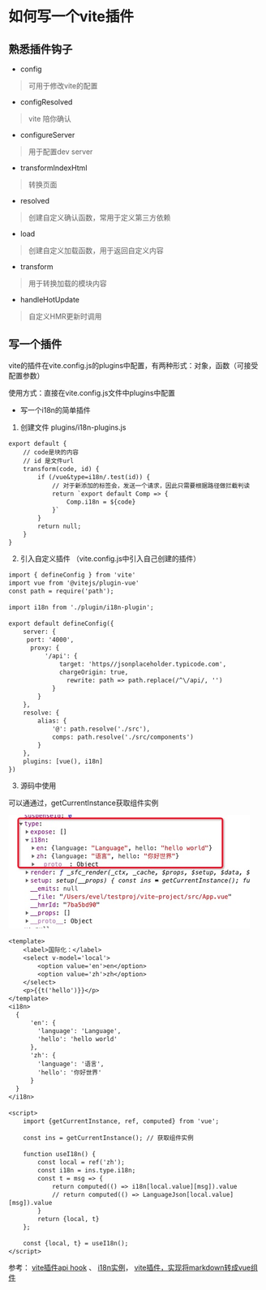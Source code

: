 # 如何写一个vite插件

## 熟悉插件钩子

- config 

> 可用于修改vite的配置

- configResolved

> vite 陪你确认

- configureServer 

> 用于配置dev server

- transformIndexHtml

> 转换页面

- resolved

> 创建自定义确认函数，常用于定义第三方依赖

- load

> 创建自定义加载函数，用于返回自定义内容

- transform 

> 用于转换加载的模块内容

- handleHotUpdate

> 自定义HMR更新时调用

## 写一个插件

vite的插件在vite.config.js的plugins中配置，有两种形式：对象，函数（可接受配置参数）

使用方式：直接在vite.config.js文件中plugins中配置

- 写一个i18n的简单插件

1. 创建文件  plugins/i18n-plugins.js
```
export default {
    // code是块的内容
    // id 是文件url
    transform(code, id) {
        if (/vue&type=i18n/.test(id)) {
            // 对于新添加的标签会，发送一个请求，因此只需要根据路径做拦截判读
            return `export default Comp => {
                Comp.i18n = ${code}
            }`
        }
        return null;
    }
}
```

2. 引入自定义插件 （vite.config.js中引入自己创建的插件）
```
import { defineConfig } from 'vite'
import vue from '@vitejs/plugin-vue'
const path = require('path');

import i18n from './plugin/i18n-plugin';

export default defineConfig({
    server: {
     port: '4000',
      proxy: {
          '/api': {
              target: 'https//jsonplaceholder.typicode.com',
              chargeOrigin: true,
                rewrite: path => path.replace(/^\/api/, '')
            }
        }
    },
    resolve: {
        alias: {
            '@': path.resolve('./src'),
            comps: path.resolve('./src/components')
        }
    },
    plugins: [vue(), i18n]
})
```
3. 源码中使用

可以通通过，getCurrentInstance获取组件实例

![avatar](../assets/vue-ins.png)

```
<template>
    <label>国际化：</label>
    <select v-model='local'>
        <option value='en'>en</option>
        <option value='zh'>zh</option>
    </select>
    <p>{{t('hello')}}</p>
</template>
<i18n>
  {
      'en': {
        'language': 'Language',
        'hello': 'hello world'
      },
      'zh': {
        'language': '语言',
        'hello': '你好世界'
      }
  }
</i18n>

<script>
    import {getCurrentInstance, ref, computed} from 'vue';

    const ins = getCurrentInstance(); // 获取组件实例

    function useI18n() {
        const local = ref('zh');
        const i18n = ins.type.i18n;
        const t = msg => {
            return computed(() => i18n[local.value][msg]).value
            // return computed(() => LanguageJson[local.value][msg]).value
        }
        return {local, t}
    };

    const {local, t} = useI18n();
</script>
```

参考：
[vite插件api hook](https://vitejs.dev/guide/api-plugin.html) 、
[i18n实例](https://github.com/EvalGitHub/vite-vue3)，
[vite插件，实现将markdown转成vue组件](https://juejin.cn/post/6948390250003562532)
